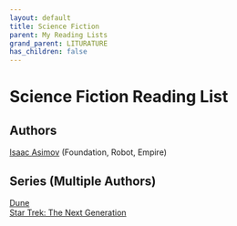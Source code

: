 ```yaml
---
layout: default
title: Science Fiction
parent: My Reading Lists
grand_parent: LITURATURE
has_children: false
---
```

# Science Fiction Reading List

## Authors
[Isaac Asimov](isaac_asimov) (Foundation, Robot, Empire)  


## Series (Multiple Authors)
[Dune](dune)  
[Star Trek: The Next Generation](sttng)  

